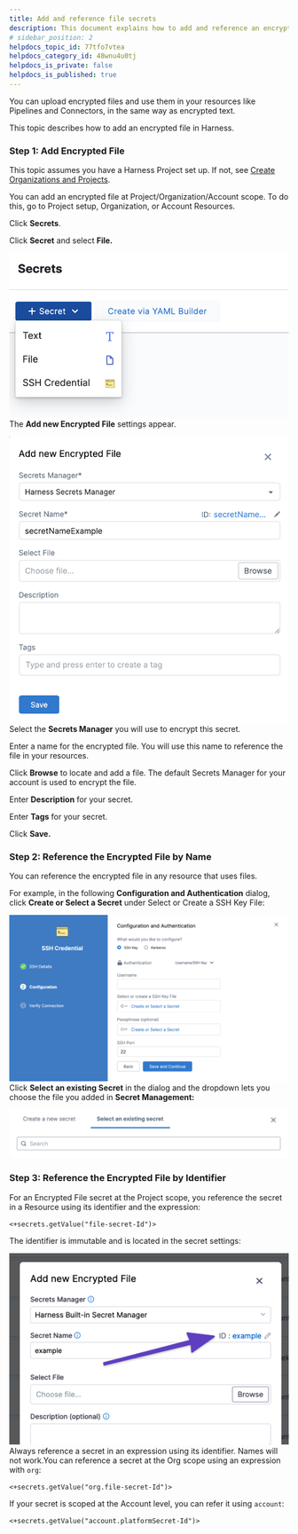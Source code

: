 ```yaml
---
title: Add and reference file secrets
description: This document explains how to add and reference an encrypted file secret.
# sidebar_position: 2
helpdocs_topic_id: 77tfo7vtea
helpdocs_category_id: 48wnu4u0tj
helpdocs_is_private: false
helpdocs_is_published: true
---
```


You can upload encrypted files and use them in your resources like Pipelines and Connectors, in the same way as encrypted text.

This topic describes how to add an encrypted file in Harness.


### Step 1: Add Encrypted File

This topic assumes you have a Harness Project set up. If not, see [Create Organizations and Projects](../organizations-and-projects/create-an-organization.md).

You can add an encrypted file at Project/Organization/Account scope. To do this, go to Project setup, Organization, or Account Resources.

Click **Secrets**.

Click **Secret** and select **File.**

![](../Secrets/static/add-file-secrets-55.png)
The **Add new Encrypted File** settings appear.

![](../Secrets/static/add-file-secrets-56.png)
Select the **Secrets Manager** you will use to encrypt this secret.

Enter a name for the encrypted file. You will use this name to reference the file in your resources.

Click **Browse** to locate and add a file. The default Secrets Manager for your account is used to encrypt the file.

Enter **Description** for your secret.

Enter **Tags** for your secret.

Click **Save.**

### Step 2: Reference the Encrypted File by Name

You can reference the encrypted file in any resource that uses files.

For example, in the following **Configuration and Authentication** dialog, click **Create or Select a Secret** under Select or Create a SSH Key File:

![](../Secrets/static/add-file-secrets-57.png)
Click **Select an existing Secret** in the dialog and the dropdown lets you choose the file you added in **Secret Management:**

![](../Secrets/static/add-file-secrets-58.png)
### Step 3: Reference the Encrypted File by Identifier

For an Encrypted File secret at the Project scope, you reference the secret in a Resource using its identifier and the expression: 


```
<+secrets.getValue("file-secret-Id")>
```
The identifier is immutable and is located in the secret settings:

![](../Secrets/static/add-file-secrets-59.png)
Always reference a secret in an expression using its identifier. Names will not work.You can reference a secret at the Org scope using an expression with `org`:


```
<+secrets.getValue("org.file-secret-Id")>
```
If your secret is scoped at the Account level, you can refer it using `account`:


```
<+secrets.getValue("account.platformSecret-Id")>
```
